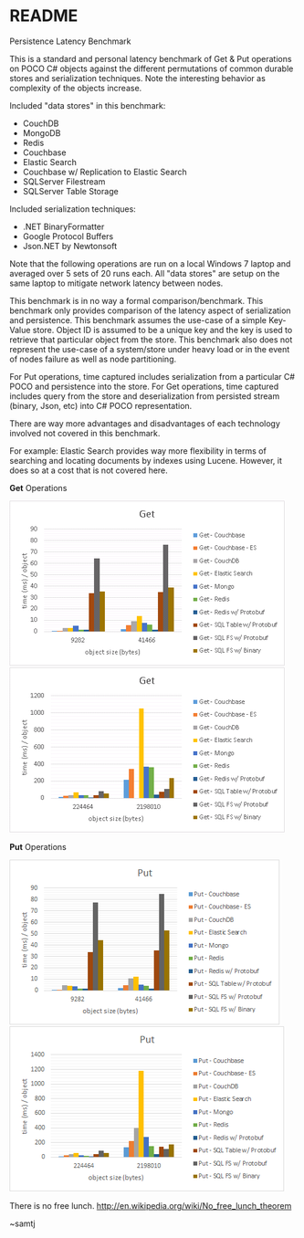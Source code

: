 README
========

Persistence Latency Benchmark

This is a standard and personal latency benchmark of Get & Put operations on POCO C# objects against the different permutations of common durable stores and serialization techniques.
Note the interesting behavior as complexity of the objects increase.

Included "data stores" in this benchmark:
- CouchDB
- MongoDB
- Redis
- Couchbase
- Elastic Search
- Couchbase w/ Replication to Elastic Search
- SQLServer Filestream
- SQLServer Table Storage

Included serialization techniques:
- .NET BinaryFormatter
- Google Protocol Buffers
- Json.NET by Newtonsoft

Note that the following operations are run on a local Windows 7 laptop and averaged over 5 sets of 20 runs each.
All "data stores" are setup on the same laptop to mitigate network latency between nodes.

This benchmark is in no way a formal comparison/benchmark.
This benchmark only provides comparison of the latency aspect of serialization and persistence.
This benchmark assumes the use-case of a simple Key-Value store. Object ID is assumed to be a unique key and the key is used to retrieve that particular object from the store.
This benchmark also does not represent the use-case of a system/store under heavy load or in the event of nodes failure as well as node partitioning.

For Put operations, time captured includes serialization from a particular C# POCO and persistence into the store.
For Get operations, time captured includes query from the store and deserialization from persisted stream (binary, Json, etc) into C# POCO representation.

There are way more advantages and disadvantages of each technology involved not covered in this benchmark.

For example: Elastic Search provides way more flexibility in terms of searching and locating documents by indexes using Lucene.
However, it does so at a cost that is not covered here.

**Get** Operations

![Get Benchmark Small](GetBenchmark_Small.png)
![Get Benchmark Large](GetBenchmark_Large.png)

**Put** Operations

![Put Benchmark Small](PutBenchmark_Small.png)
![Put Benchmark Large](PutBenchmark_Large.png)

There is no free lunch.
http://en.wikipedia.org/wiki/No_free_lunch_theorem

~samtj